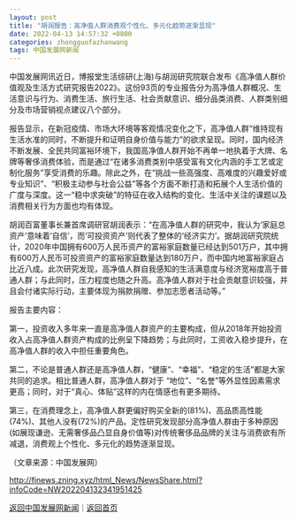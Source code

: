 ```yaml
---
layout: post
title: "胡润报告：高净值人群消费观个性化、多元化趋势逐渐显现"
date: 2022-04-13 14:57:32 +0800
categories: zhongguofazhanwang
tags: 中国发展网新闻
---
```

<p>中国发展网讯近日，博报堂生活综研(上海)与胡润研究院联合发布《高净值人群价值观及生活方式研究报告2022》。这份93页的专业报告分为高净值人群概况、生活意识与行为、消费生活、旅行生活、社会贡献意识、细分品类消费、人群类别细分及市场营销视点建议八个部分。</p>
 <p>报告显示，在新冠疫情、市场大环境等客观情况变化之下，高净值人群“维持现有生活水准的同时，不断提升和证明自身价值与能力”的欲求呈现。同时，国内经济不断发展、全民共同富裕环境下，我国高净值人群开始不再单一地执着于大牌、名牌等奢侈消费体验，而是通过“在诸多消费类别中感受富有文化内涵的手工艺或定制化服务”享受消费的乐趣。除此之外，在“挑战一些高强度、高难度的兴趣爱好或专业知识”、“积极主动参与社会公益”等各个方面不断打造和拓展个人生活价值的广度与深度。这一“稳中求突破”的特征在收入结构的变化、生活中关注的课题以及消费相关行为方面也均有体现。</p>
 <p>胡润百富董事长兼首席调研官胡润表示：“在高净值人群的研究中，我认为‘家庭总资产’意味着‘自信’，而‘可投资资产’则代表了整体的‘经济实力’。据胡润研究院统计，2020年中国拥有600万人民币资产的富裕家庭数量已经达到501万户，其中拥有600万人民币可投资资产的富裕家庭数量达到180万户，而中国内地富裕家庭占比近八成。此次研究发现，高净值人群自我感知的生活满意度与经济宽裕度高于普通人群；与此同时，压力程度也随之升高。高净值人群对于社会贡献意识较强，并且会付诸实际行动，主要体现为捐款捐赠、参加志愿者活动等。”</p>
 <p>报告主要内容：</p>
 <p>第一，投资收入多年来一直是高净值人群资产的主要构成，但从2018年开始投资收入占高净值人群资产构成的比例呈下降趋势；与此同时，工资收入稳步提升，在高净值人群的收入中担任重要角色。</p>
 <p>第二，不论是普通人群还是高净值人群，“健康”、“幸福”、“稳定的生活”都是大家共同的追求。相比普通人群，高净值人群对于 “地位”、“名誉”等外显性因素需求更高；同时，对于“真心、体贴”这样的内在情感也有更多期待。</p>
 <p>第三，在消费理念上，高净值人群更偏好购买全新的(81%)、高品质高性能(74%)、其他人没有(72%)的产品。定性研究发现部分高净值人群由于多种原因(如展现谦逊、无需奢侈品凸显自身价值等)对传统奢侈品品牌的关注与消费欲有所减退，消费观上个性化、多元化的趋势逐渐显现。</p><p class="em_media">（文章来源：中国发展网）</p>

<http://finews.zning.xyz/html_News/NewsShare.html?infoCode=NW202204132341951425>

[返回中国发展网新闻](//finews.withounder.com/category/zhongguofazhanwang.html)｜[返回首页](//finews.withounder.com/)